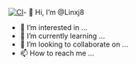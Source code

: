 [![CI](https://github.com/Linxj8/Linxj8/actions/workflows/blank.yml/badge.svg)](https://github.com/Linxj8/Linxj8/actions/workflows/blank.yml)- 👋 Hi, I’m @Linxj8
- 👀 I’m interested in ...
- 🌱 I’m currently learning ...
- 💞️ I’m looking to collaborate on ...
- 📫 How to reach me ...

<!---
Linxj8/Linxj8 is a ✨ special ✨ repository because its `README.md` (this file) appears on your GitHub profile.
You can click the Preview link to take a look at your changes.
--->
